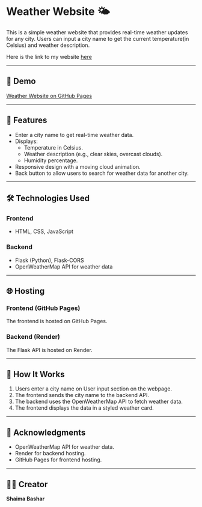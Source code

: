  # Weather Website 🌤️

This is a simple weather website that provides real-time weather updates for any city. Users can input a city name to get the current temperature(in Celsius) and weather description.

Here is the link to my website [here](https://shaimabb.github.io/Weather-Website/)

---

## 🚀  Demo

[Weather Website on GitHub Pages](https://github.com/ShaimaBB/Weather-Website/blob/45acc6477514c3ed17a2935d9fd686ca390f2f6d/weathervid.mp4)


---

## 🌟 Features

- Enter a city name to get real-time weather data.
- Displays:
  - Temperature in Celsius.
  - Weather description (e.g., clear skies, overcast clouds).
  - Humidity percentage.
- Responsive design with a moving cloud animation.
- Back button to allow users to search for weather data for another city.

---

## 🛠️ Technologies Used

### Frontend
- HTML, CSS, JavaScript

### Backend
- Flask (Python), Flask-CORS
- OpenWeatherMap API for weather data

---

## 🌐 Hosting

### Frontend (GitHub Pages)
The frontend is hosted on GitHub Pages.

### Backend (Render)
The Flask API is hosted on Render. 

---

## 📖 How It Works

1. Users enter a city name on User input section on the webpage.
2. The frontend sends the city name to the backend API.
3. The backend uses the OpenWeatherMap API to fetch weather data.
4. The frontend displays the data in a styled weather card.


---

## 💬 Acknowledgments

- OpenWeatherMap API for weather data.
- Render for backend hosting.
- GitHub Pages for frontend hosting.

---

## 🧑‍💻 Creator

**Shaima Bashar**
